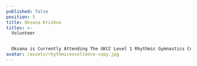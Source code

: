 ```yaml
---
published: false
position: 5
title: Oksana Krishna
titles: >-
  Volunteer


  Oksana is Currently Attending The UKCC Level 1 Rhythmic Gymnastics Coaching Course And The UKCC Level 1 Rhythmic Gymnastics Judge
avatar: /assets/rhythmicexcellence-copy.jpg
---
```

